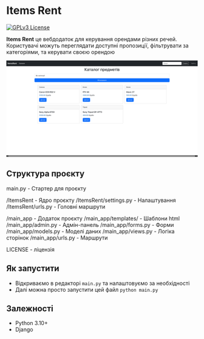 # Items Rent
[![GPLv3 License](https://img.shields.io/badge/License-GPL%20v3-yellow.svg)](https://opensource.org/licenses/)

**Items Rent** це вебдодаток для керування орендами різних речей. Користувачі можуть переглядати доступні пропозиції, фільтрувати за категоріями, та керувати своєю орендою

![](screenshot.png)

## Структура проєкту
main.py - Стартер для проєкту

/ItemsRent - Ядро проєкту
/ItemsRent/settings.py - Налаштування
/ItemsRent/urls.py - Головні маршрути

/main_app - Додаток проєкту
/main_app/templates/ - Шаблони html
/main_app/admin.py - Адмін-панель
/main_app/forms.py - Форми
/main_app/models.py - Моделі даних
/main_app/views.py - Логіка сторінок
/main_app/urls.py - Маршрути

LICENSE - ліцензія

## Як запустити
- Відкриваємо в редакторі `main.py` та налаштовуємо за необхідності
- Далі можна просто запустити цей файл `python main.py`


## Залежності
- Python 3.10+
- Django